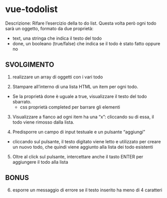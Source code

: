 vue-todolist
===
Descrizione:
Rifare l’esercizio della to do list.
Questa volta però ogni todo sarà un oggetto, formato da due proprietà:
  - text, una stringa che indica il testo del todo
  - done, un booleano (true/false) che indica se il todo è stato fatto oppure no

## SVOLGIMENTO
1. realizzare un array di oggetti con i vari todo

2. Stampare all’interno di una lista HTML un item per ogni todo.
  - Se la proprietà done è uguale a true, visualizzare il testo del todo sbarrato.
    - css proprietà completed per barrare gli elementi

3. Visualizzare a fianco ad ogni item ha una “x”: cliccando su di essa, il todo viene rimosso dalla lista.

4. Predisporre un campo di input testuale e un pulsante “aggiungi”
  - cliccando sul pulsante, il testo digitato viene letto e utilizzato per creare un nuovo todo, che quindi viene aggiunto alla lista dei todo esistenti

5. Oltre al click sul pulsante, intercettare anche il tasto ENTER per aggiungere il todo alla lista

## BONUS

6. esporre un messaggio di errore se il testo inserito ha meno di 4 caratteri